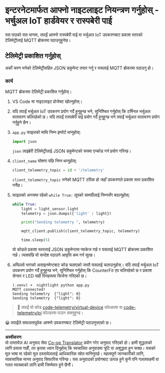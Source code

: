 <!--
CO_OP_TRANSLATOR_METADATA:
{
  "original_hash": "1226517aae5f5b6f904434670394c688",
  "translation_date": "2025-08-27T12:19:59+00:00",
  "source_file": "1-getting-started/lessons/4-connect-internet/single-board-computer-telemetry.md",
  "language_code": "ne"
}
-->
# इन्टरनेटमार्फत आफ्नो नाइटलाइट नियन्त्रण गर्नुहोस् - भर्चुअल IoT हार्डवेयर र रास्पबेरी पाई

यस पाठको यस भागमा, तपाईं आफ्नो रास्पबेरी पाई वा भर्चुअल IoT उपकरणबाट प्रकाश स्तरको टेलिमेट्रीलाई MQTT ब्रोकरमा पठाउनुहुनेछ।

## टेलिमेट्री प्रकाशित गर्नुहोस्

अर्को चरण भनेको टेलिमेट्रीसहित JSON डकुमेन्ट तयार गर्नु र यसलाई MQTT ब्रोकरमा पठाउनु हो।

### कार्य

MQTT ब्रोकरमा टेलिमेट्री प्रकाशित गर्नुहोस्।

1. VS Code मा नाइटलाइट प्रोजेक्ट खोल्नुहोस्।

1. यदि तपाईं भर्चुअल IoT उपकरण प्रयोग गर्दै हुनुहुन्छ भने, सुनिश्चित गर्नुहोस् कि टर्मिनल भर्चुअल वातावरण चलिरहेको छ। यदि तपाईं रास्पबेरी पाई प्रयोग गर्दै हुनुहुन्छ भने तपाईं भर्चुअल वातावरण प्रयोग गर्नुहुने छैन।

1. `app.py` फाइलको माथि निम्न इम्पोर्ट थप्नुहोस्:

    ```python
    import json
    ```

    `json` लाइब्रेरी टेलिमेट्रीलाई JSON डकुमेन्टको रूपमा एन्कोड गर्न प्रयोग गरिन्छ।

1. `client_name` घोषणा पछि निम्न थप्नुहोस्:

    ```python
    client_telemetry_topic = id + '/telemetry'
    ```

    `client_telemetry_topic` भनेको MQTT टपिक हो जहाँ उपकरणले प्रकाश स्तर प्रकाशित गर्नेछ।

1. फाइलको अन्त्यमा रहेको `while True:` लूपको सामग्रीलाई निम्नसँग बदल्नुहोस्:

    ```python
    while True:
        light = light_sensor.light
        telemetry = json.dumps({'light' : light})

        print("Sending telemetry ", telemetry)
    
        mqtt_client.publish(client_telemetry_topic, telemetry)
    
        time.sleep(5)
    ```

    यो कोडले प्रकाश स्तरलाई JSON डकुमेन्टमा प्याकेज गर्छ र यसलाई MQTT ब्रोकरमा प्रकाशित गर्छ। त्यसपछि यो सन्देश पठाउने आवृत्ति कम गर्न सुत्छ।

1. अघिल्लो भागको असाइनमेन्टबाट कोड चलाएको जस्तै यसलाई चलाउनुहोस्। यदि तपाईं भर्चुअल IoT उपकरण प्रयोग गर्दै हुनुहुन्छ भने, सुनिश्चित गर्नुहोस् कि CounterFit एप चलिरहेको छ र प्रकाश सेन्सर र LED सही पिनहरूमा सिर्जना गरिएको छ।

    ```output
    (.venv) ➜  nightlight python app.py 
    MQTT connected!
    Sending telemetry  {"light": 0}
    Sending telemetry  {"light": 0}
    ```

> 💁 तपाईं यो कोड [code-telemetry/virtual-device](../../../../../1-getting-started/lessons/4-connect-internet/code-telemetry/virtual-device) फोल्डरमा वा [code-telemetry/pi](../../../../../1-getting-started/lessons/4-connect-internet/code-telemetry/pi) फोल्डरमा पाउन सक्नुहुन्छ।

😀 तपाईंले सफलतापूर्वक आफ्नो उपकरणबाट टेलिमेट्री पठाउनुभएको छ।

---

**अस्वीकरण**:  
यो दस्तावेज़ AI अनुवाद सेवा [Co-op Translator](https://github.com/Azure/co-op-translator) प्रयोग गरेर अनुवाद गरिएको हो। हामी शुद्धताको लागि प्रयास गर्छौं, तर कृपया ध्यान दिनुहोस् कि स्वचालित अनुवादमा त्रुटि वा अशुद्धता हुन सक्छ। यसको मूल भाषा मा रहेको मूल दस्तावेज़लाई आधिकारिक स्रोत मानिनुपर्छ। महत्वपूर्ण जानकारीको लागि, व्यावसायिक मानव अनुवाद सिफारिस गरिन्छ। यस अनुवादको प्रयोगबाट उत्पन्न हुने कुनै पनि गलतफहमी वा गलत व्याख्याको लागि हामी जिम्मेवार हुने छैनौं।